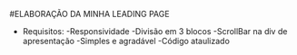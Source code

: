 #ELABORAÇÃO DA MINHA LEADING PAGE
 - Requisitos:
  -Responsividade
  -Divisão em 3 blocos
  -ScrollBar na div de apresentação
  -Simples e agradável
  -Código ataulizado